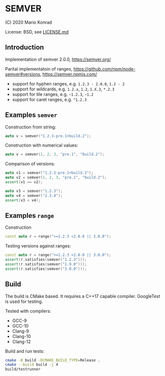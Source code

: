 # SEMVER

(C) 2020 Mario Konrad

License: BSD, see [LICENSE.md](LICENSE.md)

## Introduction

Implementation of semver 2.0.0, https://semver.org/

Parital implementatoin of ranges, https://github.com/npm/node-semver#versions, https://semver.npmjs.com/
- support for hyphen ranges, e.g. `1.2.3 - 2.0.0`, `1.2 - 2`
- support for wildcards, e.g. `1.2.x`, `1.2`, `1.X.3`, `*.2.3`
- support for tile ranges, e.g. `~1.2.3`, `~1.2`
- support for caret ranges, e.g. `^1.2.3`

## Examples `semver`

Construction from string:
```cpp
auto v = semver("1.2.3-pre.1+build.2");
```

Construction with numerical values:
```cpp
auto v = semver(1, 2, 3, "pre.1", "build.2");
```

Comparison of versions:
```cpp
auto v1 = semver("1.2.3-pre.1+build.2");
auto v2 = semver(1, 2, 3, "pre.1", "build.2");
assert(v1 == v2);

auto v3 = semver("1.2.3");
auto v4 = semver("2.3.4");
assert(v3 < v4);
```

## Examples `range`

Construction
```cpp
const auto r = range(">=1.2.3 <2.0.0 || 3.0.0");
```

Testing versions against ranges:
```cpp
const auto r = range(">=1.2.3 <2.0.0 || 3.0.0");
assert(r.satisfies(semver("1.2.3")));
assert(r.satisfies(semver("1.9.0")));
assert(r.satisfies(semver("3.0.0")));
```

## Build

The build is CMake based. It requires a C++17 capable compiler.
GoogleTest is used for testing.

Tested with compilers:
- GCC-9
- GCC-10
- Clang-9
- Clang-10
- Clang-12

Build and run tests:
```bash
cmake -B build -DCMAKE_BUILD_TYPE=Release .
cmake --build build -j 4
build/testrunner
```

